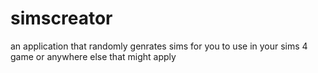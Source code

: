 # simscreator
 an application that randomly genrates sims for you to use in your sims 4 game or anywhere else that might apply
